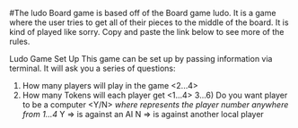 #The ludo Board game is based off of the Board game ludo. It is a game where the user tries to get all of their pieces to the middle of the board. It is kind of played like sorry. Copy and paste the link below to see more of the rules. 

Ludo Game Set Up
This game can be set up by passing information via terminal.
It will ask you a series of questions:
1) How many players will play in the game <2...4>
2) How many Tokens will each player get <1...4>
3...6) Do you want player <X> to be a computer <Y/N> *where <X> represents the player number anywhere from 1...4*
 Y => is against an AI
 N => is against another local player
 
